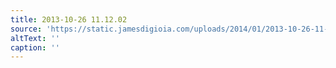 ```yaml
---
title: 2013-10-26 11.12.02
source: 'https://static.jamesdigioia.com/uploads/2014/01/2013-10-26-11-12-02-scaled.jpg'
altText: ''
caption: ''
---
```



